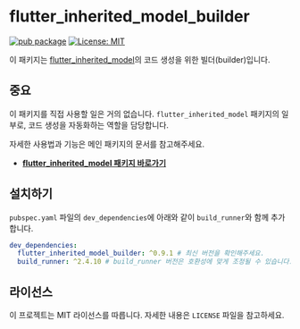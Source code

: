 # flutter_inherited_model_builder

[![pub package](https://img.shields.io/pub/v/flutter_inherited_model_builder.svg)](https://pub.dev/packages/flutter_inherited_model_builder)
[![License: MIT](https://img.shields.io/badge/License-MIT-yellow.svg)](https://opensource.org/licenses/MIT)

이 패키지는 [flutter_inherited_model](https://pub.dev/packages/flutter_inherited_model)의 코드 생성을 위한 빌더(builder)입니다.

## 중요

이 패키지를 직접 사용할 일은 거의 없습니다. `flutter_inherited_model` 패키지의 일부로, 코드 생성을 자동화하는 역할을 담당합니다.

자세한 사용법과 기능은 메인 패키지의 문서를 참고해주세요.

- **[flutter_inherited_model 패키지 바로가기](https://pub.dev/packages/flutter_inherited_model)**

## 설치하기

`pubspec.yaml` 파일의 `dev_dependencies`에 아래와 같이 `build_runner`와 함께 추가합니다.

```yaml
dev_dependencies:
  flutter_inherited_model_builder: ^0.9.1 # 최신 버전을 확인해주세요.
  build_runner: ^2.4.10 # build_runner 버전은 호환성에 맞게 조정될 수 있습니다.
```

## 라이선스

이 프로젝트는 MIT 라이선스를 따릅니다. 자세한 내용은 `LICENSE` 파일을 참고하세요.
